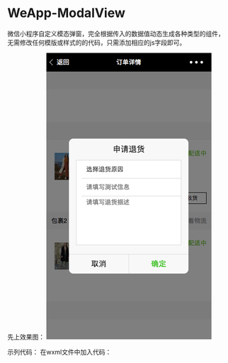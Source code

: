 # WeApp-ModalView
微信小程序自定义模态弹窗，完全根据传入的数据值动态生成各种类型的组件， 无需修改任何模版或样式的的代码，只需添加相应的js字段即可。

先上效果图：
![image](https://github.com/iRobin520/WeApp-ModalView/raw/master/effect.png)

示列代码：
在wxml文件中加入代码：
<import src="../../../../components/modal-view/modal-view.wxml"/>
<template is="modalView" data="{{ ...__modalView__ }}"/>

在js文件中加入代码：
import { ModalView } from '../../../../components/modal-view/modal-view'

在onLoad事件中加入：
new ModalView

在你自己定义的事件中加入：
this.modalView.showModal({<br>
　　title: '申请退货',<br>
　　confirmation: true,<br>
　　confirmationText: '确定要申请退货吗？',<br>
　　inputFields: [{<br>
　　　fieldName: 'reason',<br>
　　　fieldType: 'Picker',<br>
　　　fieldPlaceHolder: '选择退货原因',<br>
　　　fieldDatasource: reasons,<br>
　　　isRequired: true,<br>
　　},<br>
　　{
　　　fieldName: 'test',<br>
　　　fieldType: 'Text',<br>
　　　fieldPlaceHolder: '请填写测试信息',<br>
　　　isRequired: false,<br>
　　},
　　{
　　　fieldName: 'descriptions',<br>
　　　fieldType: 'Textarea',<br>
　　　fieldPlaceHolder: '请填写退货描述',<br>
　　　isRequired: false,<br>
　　}],<br>
　　confirm: function (res) {<br>
　　　console.log(res)<br>
　　}<br>
})<br>
